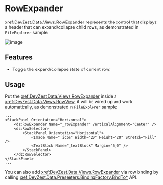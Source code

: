 # RowExpander

<xref:DevZest.Data.Views.RowExpander> represents the control that displays a header that can expand/collapse child rows, as demonstrated in `FileExplorer` sample:

![image](/images/RowExpander.jpg)

## Features

* Toggle the expand/collapse state of current row.

## Usage

Put the <xref:DevZest.Data.Views.RowExpander> inside a <xref:DevZest.Data.Views.RowView>, it will be wired up and work automatically, as demonstrated in `FileExplorer` sample:

```xaml
...
<StackPanel Orientation="Horizontal">
    <dz:RowExpander Name="_rowExpander" VerticalAlignment="Center" />
    <dz:RowSelector>
        <StackPanel Orientation="Horizontal">
            <Image Name="_icon" Width="20" Height="20" Stretch="Fill" />
            <TextBlock Name="_textBlock" Margin="5,0" />
        </StackPanel>
    </dz:RowSelector>
</StackPanel>
...
```

You can also add <xref:DevZest.Data.Views.RowExpander> via row binding by calling <xref:DevZest.Data.Presenters.BindingFactory.BindTo*> API.
